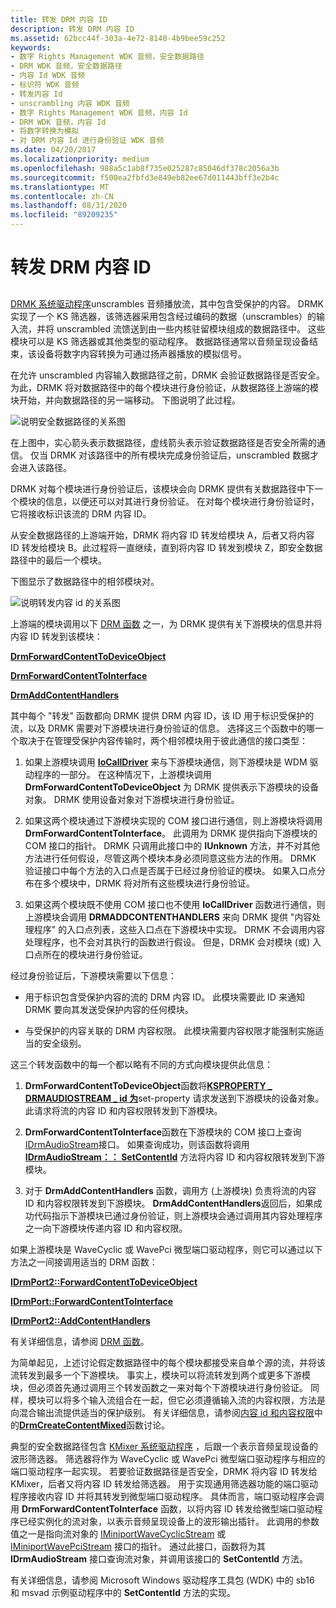 ```yaml
---
title: 转发 DRM 内容 ID
description: 转发 DRM 内容 ID
ms.assetid: 62bcc44f-303a-4e72-8140-4b9bee59c252
keywords:
- 数字 Rights Management WDK 音频，安全数据路径
- DRM WDK 音频，安全数据路径
- 内容 Id WDK 音频
- 标识符 WDK 音频
- 转发内容 Id
- unscrambling 内容 WDK 音频
- 数字 Rights Management WDK 音频，内容 Id
- DRM WDK 音频，内容 Id
- 将数字转换为模拟
- 对 DRM 内容 Id 进行身份验证 WDK 音频
ms.date: 04/20/2017
ms.localizationpriority: medium
ms.openlocfilehash: 988a5c1ab8f735e025287c85046df378c2056a3b
ms.sourcegitcommit: f500ea2fbfd3e849eb82ee67d011443bff3e2b4c
ms.translationtype: MT
ms.contentlocale: zh-CN
ms.lasthandoff: 08/31/2020
ms.locfileid: "89209235"
---
```

# <a name="forwarding-drm-content-ids"></a>转发 DRM 内容 ID


## <span id="forwarding_drm_content_ids"></span><span id="FORWARDING_DRM_CONTENT_IDS"></span>


[DRMK 系统驱动程序](kernel-mode-wdm-audio-components.md#drmk_system_driver)unscrambles 音频播放流，其中包含受保护的内容。 DRMK 实现了一个 KS 筛选器，该筛选器采用包含经过编码的数据（unscrambles）的输入流，并将 unscrambled 流馈送到由一些内核驻留模块组成的数据路径中。 这些模块可以是 KS 筛选器或其他类型的驱动程序。 数据路径通常以音频呈现设备结束，该设备将数字内容转换为可通过扬声器播放的模拟信号。

在允许 unscrambled 内容输入数据路径之前，DRMK 会验证数据路径是否安全。 为此，DRMK 将对数据路径中的每个模块进行身份验证，从数据路径上游端的模块开始，并向数据路径的另一端移动。 下图说明了此过程。

![说明安全数据路径的关系图](images/securepath.png)

在上图中，实心箭头表示数据路径，虚线箭头表示验证数据路径是否安全所需的通信。 仅当 DRMK 对该路径中的所有模块完成身份验证后，unscrambled 数据才会进入该路径。

DRMK 对每个模块进行身份验证后，该模块会向 DRMK 提供有关数据路径中下一个模块的信息，以便还可以对其进行身份验证。 在对每个模块进行身份验证时，它将接收标识该流的 DRM 内容 ID。

从安全数据路径的上游端开始，DRMK 将内容 ID 转发给模块 A，后者又将内容 ID 转发给模块 B。此过程将一直继续，直到将内容 ID 转发到模块 Z，即安全数据路径中的最后一个模块。

下图显示了数据路径中的相邻模块对。

![说明转发内容 id 的关系图](images/forwardid.png)

上游端的模块调用以下 [DRM 函数](./drm-functions.md) 之一，为 DRMK 提供有关下游模块的信息并将内容 ID 转发到该模块：

[**DrmForwardContentToDeviceObject**](/windows-hardware/drivers/ddi/drmk/nf-drmk-drmforwardcontenttodeviceobject)

[**DrmForwardContentToInterface**](/windows-hardware/drivers/ddi/drmk/nf-drmk-drmforwardcontenttointerface)

[**DrmAddContentHandlers**](/windows-hardware/drivers/ddi/drmk/nf-drmk-drmaddcontenthandlers)

其中每个 "转发" 函数都向 DRMK 提供 DRM 内容 ID，该 ID 用于标识受保护的流，以及 DRMK 需要对下游模块进行身份验证的信息。 选择这三个函数中的哪一个取决于在管理受保护内容传输时，两个相邻模块用于彼此通信的接口类型：

1.  如果上游模块调用 [**IoCallDriver**](/windows-hardware/drivers/ddi/wdm/nf-wdm-iocalldriver) 来与下游模块通信，则下游模块是 WDM 驱动程序的一部分。 在这种情况下，上游模块调用 **DrmForwardContentToDeviceObject** 为 DRMK 提供表示下游模块的设备对象。 DRMK 使用设备对象对下游模块进行身份验证。

2.  如果这两个模块通过下游模块实现的 COM 接口进行通信，则上游模块将调用 **DrmForwardContentToInterface**。 此调用为 DRMK 提供指向下游模块的 COM 接口的指针。 DRMK 只调用此接口中的 **IUnknown** 方法，并不对其他方法进行任何假设，尽管这两个模块本身必须同意这些方法的作用。 DRMK 验证接口中每个方法的入口点是否属于已经过身份验证的模块。 如果入口点分布在多个模块中，DRMK 将对所有这些模块进行身份验证。

3.  如果这两个模块既不使用 COM 接口也不使用 **IoCallDriver** 函数进行通信，则上游模块会调用 **DRMADDCONTENTHANDLERS** 来向 DRMK 提供 "内容处理程序" 的入口点列表，这些入口点在下游模块中实现。 DRMK 不会调用内容处理程序，也不会对其执行的函数进行假设。 但是，DRMK 会对模块 (或) 入口点所在的模块进行身份验证。

经过身份验证后，下游模块需要以下信息：

-   用于标识包含受保护内容的流的 DRM 内容 ID。 此模块需要此 ID 来通知 DRMK 要向其发送受保护内容的任何模块。

-   与受保护的内容关联的 DRM 内容权限。 此模块需要内容权限才能强制实施适当的安全级别。

这三个转发函数中的每一个都以略有不同的方式向模块提供此信息：

1.  **DrmForwardContentToDeviceObject**函数将[**KSPROPERTY \_ DRMAUDIOSTREAM \_ id 为**](/previous-versions/ff537351(v=vs.85))set-property 请求发送到下游模块的设备对象。 此请求将流的内容 ID 和内容权限转发到下游模块。

2.  **DrmForwardContentToInterface**函数在下游模块的 COM 接口上查询[IDrmAudioStream](/windows-hardware/drivers/ddi/drmk/nn-drmk-idrmaudiostream)接口。 如果查询成功，则该函数将调用 [**IDrmAudioStream：： SetContentId**](/windows-hardware/drivers/ddi/drmk/nf-drmk-idrmaudiostream-setcontentid) 方法将内容 ID 和内容权限转发到下游模块。

3.  对于 **DrmAddContentHandlers** 函数，调用方 (上游模块) 负责将流的内容 ID 和内容权限转发到下游模块。 **DrmAddContentHandlers**返回后，如果成功代码指示下游模块已通过身份验证，则上游模块会通过调用其内容处理程序之一向下游模块传递内容 ID 和内容权限。

如果上游模块是 WaveCyclic 或 WavePci 微型端口驱动程序，则它可以通过以下方法之一间接调用适当的 DRM 函数：

[**IDrmPort2::ForwardContentToDeviceObject**](/windows-hardware/drivers/ddi/portcls/nf-portcls-idrmport2-forwardcontenttodeviceobject)

[**IDrmPort::ForwardContentToInterface**](/windows-hardware/drivers/ddi/portcls/nf-portcls-idrmport-forwardcontenttointerface)

[**IDrmPort2::AddContentHandlers**](/windows-hardware/drivers/ddi/portcls/nf-portcls-idrmport2-addcontenthandlers)

有关详细信息，请参阅 [DRM 函数](./drm-functions.md)。

为简单起见，上述讨论假定数据路径中的每个模块都接受来自单个源的流，并将该流转发到最多一个下游模块。 事实上，模块可以将流转发到两个或更多下游模块，但必须首先通过调用三个转发函数之一来对每个下游模块进行身份验证。 同样，模块可以将多个输入流组合在一起，但它必须遵循输入流的内容权限，方法是向混合输出流提供适当的保护级别。 有关详细信息，请参阅[内容 id 和内容权限](content-ids-and-content-rights.md)中的[**DrmCreateContentMixed**](/windows-hardware/drivers/ddi/drmk/nf-drmk-drmcreatecontentmixed)函数讨论。

典型的安全数据路径包含 [KMixer 系统驱动程序](kernel-mode-wdm-audio-components.md#kmixer_system_driver) ，后跟一个表示音频呈现设备的波形筛选器。 筛选器将作为 WaveCyclic 或 WavePci 微型端口驱动程序与相应的端口驱动程序一起实现。 若要验证数据路径是否安全，DRMK 将内容 ID 转发给 KMixer，后者又将内容 ID 转发给筛选器。 用于实现通用筛选器功能的端口驱动程序接收内容 ID 并将其转发到微型端口驱动程序。 具体而言，端口驱动程序会调用 **DrmForwardContentToInterface** 函数，以将内容 ID 转发给微型端口驱动程序已经实例化的流对象，以表示音频呈现设备上的波形输出插针。 此调用的参数值之一是指向流对象的 [IMiniportWaveCyclicStream](/windows-hardware/drivers/ddi/portcls/nn-portcls-iminiportwavecyclicstream) 或 [IMiniportWavePciStream](/windows-hardware/drivers/ddi/portcls/nn-portcls-iminiportwavepcistream) 接口的指针。 通过此接口，函数将为其 **IDrmAudioStream** 接口查询流对象，并调用该接口的 **SetContentId** 方法。

有关详细信息，请参阅 Microsoft Windows 驱动程序工具包 (WDK) 中的 sb16 和 msvad 示例驱动程序中的 **SetContentId** 方法的实现。

 

